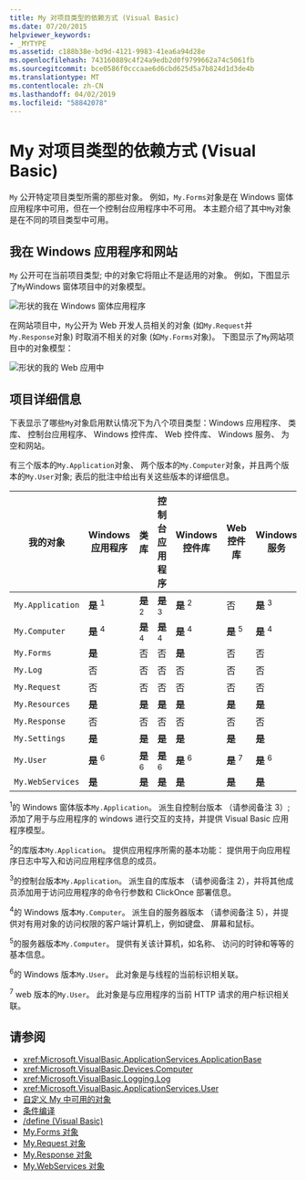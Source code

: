 ```yaml
---
title: My 对项目类型的依赖方式 (Visual Basic)
ms.date: 07/20/2015
helpviewer_keywords:
- _MYTYPE
ms.assetid: c188b38e-bd9d-4121-9983-41ea6a94d28e
ms.openlocfilehash: 743160889c4f24a9edb2d0f9799662a74c5061fb
ms.sourcegitcommit: bce0586f0cccaae6d6cbd625d5a7b824d1d3de4b
ms.translationtype: MT
ms.contentlocale: zh-CN
ms.lasthandoff: 04/02/2019
ms.locfileid: "58842078"
---
```

# <a name="how-my-depends-on-project-type-visual-basic"></a>My 对项目类型的依赖方式 (Visual Basic)
`My` 公开特定项目类型所需的那些对象。 例如，`My.Forms`对象是在 Windows 窗体应用程序中可用，但在一个控制台应用程序中不可用。 本主题介绍了其中`My`对象是在不同的项目类型中可用。  
  
## <a name="my-in-windows-applications-and-web-sites"></a>我在 Windows 应用程序和网站  
 `My` 公开可在当前项目类型; 中的对象它将阻止不是适用的对象。 例如，下图显示了`My`Windows 窗体项目中的对象模型。  
  
 ![形状的我在 Windows 窗体应用程序](../../../visual-basic/developing-apps/development-with-my/media/myinwinform.png "MyInWinForm")  
  
 在网站项目中，`My`公开为 Web 开发人员相关的对象 (如`My.Request`并`My.Response`对象) 时取消不相关的对象 (如`My.Forms`对象)。 下图显示了`My`网站项目中的对象模型：  
  
 ![形状的我的 Web 应用中](../../../visual-basic/developing-apps/development-with-my/media/myinweb.png "MyInWeb")  
  
## <a name="project-details"></a>项目详细信息  
 下表显示了哪些`My`对象启用默认情况下为八个项目类型：Windows 应用程序、 类库、 控制台应用程序、 Windows 控件库、 Web 控件库、 Windows 服务、 为空和网站。  
  
 有三个版本的`My.Application`对象、 两个版本的`My.Computer`对象，并且两个版本的`My.User`对象; 表后的批注中给出有关这些版本的详细信息。  
  
|我的对象|Windows 应用程序|类库|控制台应用程序|Windows 控件库|Web 控件库|Windows 服务|空|网站|  
|---|---|---|---|---|---|---|---|---|  
|`My.Application`|**是** <sup>1</sup>|**是** <sup>2</sup>|**是** <sup>3</sup>|**是** <sup>2</sup>|否|**是** <sup>3</sup>|否|否|  
|`My.Computer`|**是** <sup>4</sup>|**是** <sup>4</sup>|**是** <sup>4</sup>|**是** <sup>4</sup>|**是** <sup>5</sup>|**是** <sup>4</sup>|否|**是** <sup>5</sup>|  
|`My.Forms`|**是**|否|否|**是**|否|否|否|否|  
|`My.Log`|否|否|否|否|否|否|否|**是**|  
|`My.Request`|否|否|否|否|否|否|否|**是**|  
|`My.Resources`|**是**|**是**|**是**|**是**|**是**|**是**|否|否|  
|`My.Response`|否|否|否|否|否|否|否|**是**|  
|`My.Settings`|**是**|**是**|**是**|**是**|**是**|**是**|否|否|  
|`My.User`|**是** <sup>6</sup>|**是** <sup>6</sup>|**是** <sup>6</sup>|**是** <sup>6</sup>|**是** <sup>7</sup>|**是** <sup>6</sup>|否|**是** <sup>7</sup>|  
|`My.WebServices`|**是**|**是**|**是**|**是**|**是**|**是**|否|否|  
  
 <sup>1</sup>的 Windows 窗体版本`My.Application`。 派生自控制台版本 （请参阅备注 3）;添加了用于与应用程序的 windows 进行交互的支持，并提供 Visual Basic 应用程序模型。  
  
 <sup>2</sup>的库版本`My.Application`。 提供应用程序所需的基本功能： 提供用于向应用程序日志中写入和访问应用程序信息的成员。  
  
 <sup>3</sup>的控制台版本`My.Application`。 派生自的库版本 （请参阅备注 2），并将其他成员添加用于访问应用程序的命令行参数和 ClickOnce 部署信息。  
  
 <sup>4</sup>的 Windows 版本`My.Computer`。 派生自的服务器版本 （请参阅备注 5），并提供对有用对象的访问权限的客户端计算机上，例如键盘、 屏幕和鼠标。  
  
 <sup>5</sup>的服务器版本`My.Computer`。 提供有关该计算机，如名称、 访问的时钟和等等的基本信息。  
  
 <sup>6</sup>的 Windows 版本`My.User`。 此对象是与线程的当前标识相关联。  
  
 <sup>7</sup> web 版本的`My.User`。 此对象是与应用程序的当前 HTTP 请求的用户标识相关联。  
  
## <a name="see-also"></a>请参阅

- <xref:Microsoft.VisualBasic.ApplicationServices.ApplicationBase>
- <xref:Microsoft.VisualBasic.Devices.Computer>
- <xref:Microsoft.VisualBasic.Logging.Log>
- <xref:Microsoft.VisualBasic.ApplicationServices.User>
- [自定义 My 中可用的对象](../../../visual-basic/developing-apps/customizing-extending-my/customizing-which-objects-are-available-in-my.md)
- [条件编译](../../../visual-basic/programming-guide/program-structure/conditional-compilation.md)
- [/define (Visual Basic)](../../../visual-basic/reference/command-line-compiler/define.md)
- [My.Forms 对象](../../../visual-basic/language-reference/objects/my-forms-object.md)
- [My.Request 对象](../../../visual-basic/language-reference/objects/my-request-object.md)
- [My.Response 对象](../../../visual-basic/language-reference/objects/my-response-object.md)
- [My.WebServices 对象](../../../visual-basic/language-reference/objects/my-webservices-object.md)
